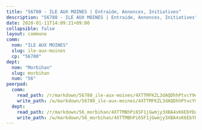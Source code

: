 ```yaml
---
title: "56780 - ILE AUX MOINES | Entraide, Annonces, Initiatives"
description: "56780 - ILE AUX MOINES | Entraide, Annonces, Initiatives"
date: 2020-01-11T14:09:21+09:00
collapsible: false
layout: commune
comm:
  nom: "ILE AUX MOINES"
  slug: ile-aux-moines
  cp: "56780"
dept:
  nom: "Morbihan"
  slug: morbihan
  num: "56"
peerpad:
  comm:
    read_path: /r/markdown/56780_ile-aux-moines/4XTTMFKZL3dAQDhhPtvcY9extPYyHZkPC81HmZPaqUTeXjPpn
    write_path: /w/markdown/56780_ile-aux-moines/4XTTMFKZL3dAQDhhPtvcY9extPYyHZkPC81HmZPaqUTeXjPpn-K3TgUxnDzi1itpCJFdoqcviPGZX1z8g5VYnXBZLxEF1epBHAR5HgDjKL8KaiUonCKnxWCZtdxgp8zBamMg3BA69vaymGQq9eAMGpm7xN322x3pENpRTudpD2d2pQFZUTV8WH3dFG
  dept:
    read_path: /r/markdown/56_morbihan/4XTTMBhPi6SF1jGwmjy3XBA4sK6EbYDun44EYwF3irZ7aBa5U
    write_path: /w/markdown/56_morbihan/4XTTMBhPi6SF1jGwmjy3XBA4sK6EbYDun44EYwF3irZ7aBa5U-K3TgV3HyhWtqSpmJ2GGLPRtHigVTcxkFRVLMX5R66UyRAN55PNUQgmTNwaDuJmWps9EVWQzncDySYbA7Pg7qEdRXsayrZysPHK4HeKM3FG1U8vQvyUvaDoFo4L4Z8coFC71q4zES
---
```


